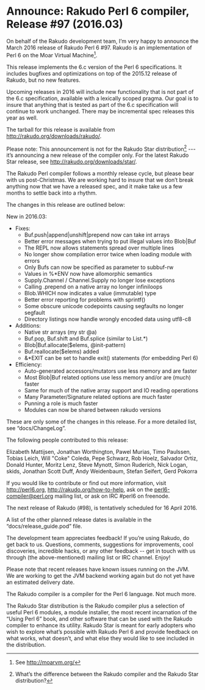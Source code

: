 # Announce: Rakudo Perl 6 compiler, Release #97 (2016.03)

On behalf of the Rakudo development team, I’m very happy to announce the
March 2016 release of Rakudo Perl 6 #97. Rakudo is an implementation of
Perl 6 on the Moar Virtual Machine[^1].

This release implements the 6.c version of the Perl 6 specifications.
It includes bugfixes and optimizations on top of
the 2015.12 release of Rakudo, but no new features.

Upcoming releases in 2016 will include new functionality that is not
part of the 6.c specification, available with a lexically scoped
pragma. Our goal is to insure that anything that is tested as part of the
6.c specification will continue to work unchanged. There may be incremental
spec releases this year as well.

The tarball for this release is available from <http://rakudo.org/downloads/rakudo/>.

Please note: This announcement is not for the Rakudo Star
distribution[^2] --- it’s announcing a new release of the compiler
only. For the latest Rakudo Star release, see
<http://rakudo.org/downloads/star/>.

The Rakudo Perl compiler follows a monthly release cycle, but please bear
with us post-Christmas. We are working hard to insure that we don’t break
anything now that we have a released spec, and it make take us a few months
to settle back into a rhythm.

The changes in this release are outlined below:

New in 2016.03:
 + Fixes:
   + Buf.push|append|unshift|prepend now can take int arrays
   + Better error messages when trying to put illegal values into Blob|Buf
   + The REPL now allows statements spread over multiple lines
   + No longer show compilation error twice when loading module with errors
   + Only Bufs can now be specified as parameter to subbuf-rw
   + Values in %*ENV now have allomorphic semantics
   + Supply.Channel / Channel.Supply no longer lose exceptions
   + Calling .prepend on a native array no longer infiniloops
   + Blob.WHICH now indicates a value (immutable) type
   + Better error reporting for problems with sprintf()
   + Some obscure unicode codepoints causing segfaults no longer segfault
   + Directory listings now handle wrongly encoded data using utf8-c8
 + Additions:
   + Native str arrays (my str @a)
   + Buf.pop, Buf.shift and Buf.splice (similar to List.*)
   + Blob|Buf.allocate($elems, @init-pattern)
   + Buf.reallocate($elems) added
   + &*EXIT can be set to handle exit() statements (for embedding Perl 6)
 + Efficiency:
   + Auto-generated accessors/mutators use less memory and are faster
   + Most Blob|Buf related options use less memory and/or are (much) faster
   + Same for much of the native array support and IO reading operations
   + Many Parameter/Signature related options are much faster
   + Punning a role is much faster
   + Modules can now be shared between rakudo versions

These are only some of the changes in this release. For a more
detailed list, see “docs/ChangeLog”.

The following people contributed to this release:

Elizabeth Mattijsen, Jonathan Worthington, Pawel Murias, Timo Paulssen, Tobias Leich, Will "Coke" Coleda, Pepe Schwarz, Rob Hoelz, Salvador Ortiz, Donald Hunter, Moritz Lenz, Steve Mynott, Simon Ruderich, Nick Logan, skids, Jonathan Scott Duff, Andy Weidenbaum, Stefan Seifert, Gerd Pokorra

If you would like to contribute or find out more information, visit
<http://perl6.org>, <http://rakudo.org/how-to-help>, ask on the
<perl6-compiler@perl.org> mailing list, or ask on IRC #perl6 on freenode.

The next release of Rakudo (#98), is tentatively scheduled for 16 April 2016.

A list of the other planned release dates is available in the
“docs/release_guide.pod” file.

The development team appreciates feedback! If you’re using Rakudo, do
get back to us. Questions, comments, suggestions for improvements, cool
discoveries, incredible hacks, or any other feedback -- get in touch with
us through (the above-mentioned) mailing list or IRC channel. Enjoy!

Please note that recent releases have known issues running on the JVM.
We are working to get the JVM backend working again but do not yet have
an estimated delivery date.

[^1]: See <http://moarvm.org/>

[^2]: What’s the difference between the Rakudo compiler and the Rakudo
Star distribution?

The Rakudo compiler is a compiler for the Perl 6 language.
Not much more.

The Rakudo Star distribution is the Rakudo compiler plus a selection
of useful Perl 6 modules, a module installer, the most recent
incarnation of the “Using Perl 6” book, and other software that can
be used with the Rakudo compiler to enhance its utility. Rakudo Star
is meant for early adopters who wish to explore what’s possible with
Rakudo Perl 6 and provide feedback on what works, what doesn’t, and
what else they would like to see included in the distribution.
